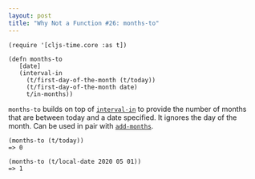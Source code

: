 ```yaml
---
layout: post
title: "Why Not a Function #26: months-to"
---
```


    (require '[cljs-time.core :as t])

    (defn months-to
       [date]
       (interval-in
         (t/first-day-of-the-month (t/today))
         (t/first-day-of-the-month date)
         t/in-months))

`months-to` builds on top of [`interval-in`](https://whynotsoftware.github.io/wnaf-months-to/) to provide the number of months that are between today and a date specified. It ignores the day of the month. Can be used in pair with [`add-months`](https://whynotsoftware.github.io/wnaf-add-months/).
    
    (months-to (t/today))
    => 0

    (months-to (t/local-date 2020 05 01))
    => 1
